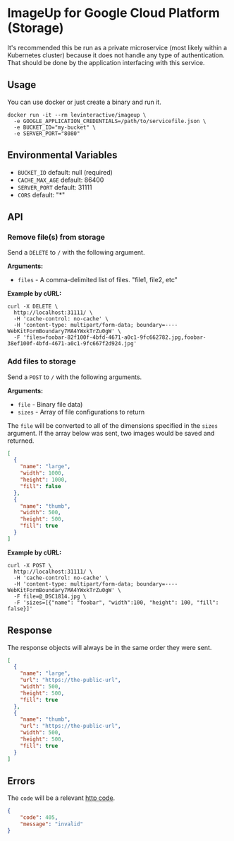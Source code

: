 # ImageUp for Google Cloud Platform (Storage)

It's recommended this be run as a private microservice (most likely within a
Kubernetes cluster) because it does not handle any type of authentication. That
should be done by the application interfacing with this service.

## Usage

You can use docker or just create a binary and run it.

```
docker run -it --rm levinteractive/imageup \
  -e GOOGLE_APPLICATION_CREDENTIALS=/path/to/servicefile.json \
  -e BUCKET_ID="my-bucket" \
  -e SERVER_PORT="8080"
```

## Environmental Variables

* `BUCKET_ID` default: null (required)
* `CACHE_MAX_AGE` default: 86400
* `SERVER_PORT` default: 31111
* `CORS` default: "*"

## API

### Remove file(s) from storage

Send a `DELETE` to `/` with the following argument.

**Arguments:**

* `files` - A comma-delimited list of files. "file1, file2, etc"

**Example by cURL:**

```shell
curl -X DELETE \
  http://localhost:31111/ \
  -H 'cache-control: no-cache' \
  -H 'content-type: multipart/form-data; boundary=----WebKitFormBoundary7MA4YWxkTrZu0gW' \
  -F 'files=foobar-82f100f-4bfd-4671-a0c1-9fc662782.jpg,foobar-38ef100f-4bfd-4671-a0c1-9fc667f2d924.jpg'
```


### Add files to storage

Send a `POST` to `/` with the following arguments.

**Arguments:**

* `file` - Binary file data)
* `sizes` - Array of file configurations to return

The `file` will be converted to all of the dimensions specified in the `sizes`
argument. If the array below was sent, two images would be saved and returned.

```json
[
  {
    "name": "large",
    "width": 1000,
    "height": 1000,
    "fill": false
  },
  {
    "name": "thumb",
    "width": 500,
    "height": 500,
    "fill": true
  }
]
```

**Example by cURL:**

```shell
curl -X POST \
  http://localhost:31111/ \
  -H 'cache-control: no-cache' \
  -H 'content-type: multipart/form-data; boundary=----WebKitFormBoundary7MA4YWxkTrZu0gW' \
  -F file=@_DSC1814.jpg \
  -F 'sizes=[{"name": "foobar", "width":100, "height": 100, "fill": false}]'
```

## Response

The response objects will always be in the same order they were sent.

```json
[
  {
    "name": "large",
    "url": "https://the-public-url",
    "width": 500,
    "height": 500,
    "fill": true
  },
  {
    "name": "thumb",
    "url": "https://the-public-url",
    "width": 500,
    "height": 500,
    "fill": true
  }
]
```

## Errors

The `code` will be a relevant [http code](https://golang.org/pkg/net/http/#pkg-constants).

```json
{
    "code": 405,
    "message": "invalid"
}
```
